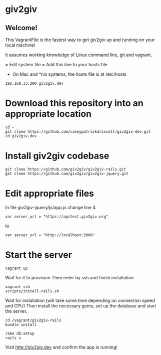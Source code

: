 # giv2giv 

## Welcome!

This VagrantFile is the fastest way to get giv2giv up and running on your local machine!

It assumes working knowledge of Linux command line, git and vagrant.

= Edit system file =
Add this line to your hosts file
 - On Mac and *nix systems, the hosts file is at /etc/hosts

```
192.168.33.200 giv2giv.dev
```

# Download this repository into an appropriate location

```
cd ~
git clone https://github.com/caseypatrickdriscoll/giv2giv-dev.git
cd giv2giv-dev
```

# Install giv2giv codebase

```
git clone https://github.com/giv2giv/giv2giv-rails.git
get clone https://github.com/giv2giv/giv2giv-jquery.git
```

# Edit appropriate files

In file giv2giv-jquery/js/app.js change line 4

```
var server_url = "https://apitest.giv2giv.org"

```

to 

```
var server_url = "http://localhost:3000"
```

# Start the server

```
vagrant up
```

Wait for it to provision
Then enter by ssh and finish installation

```
vagrant ssh
scripts/install-rails.sh
```

Wait for installation (will take some time depending on connection speed and CPU)
Then install the necessary gems, set up the database and start the server.

```
cd /vagrant/giv2giv-rails
bundle install

rake db:setup
rails s
```

Visit http://giv2giv.dev and confirm the app is running!
